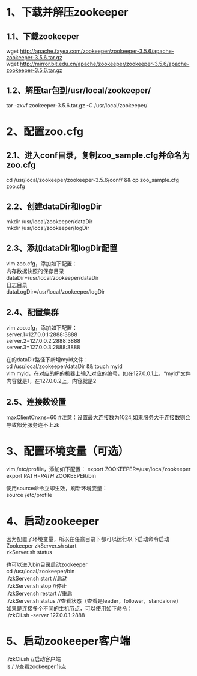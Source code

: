 # 1、下载并解压zookeeper

## 1.1、下载zookeeper

wget http://apache.fayea.com/zookeeper/zookeeper-3.5.6/apache-zookeeper-3.5.6.tar.gz  
wget http://mirror.bit.edu.cn/apache/zookeeper/zookeeper-3.5.6/apache-zookeeper-3.5.6.tar.gz

## 1.2、解压tar包到/usr/local/zookeeper/
tar -zxvf zookeeper-3.5.6.tar.gz  -C /usr/local/zookeeper/

# 2、配置zoo.cfg
## 2.1、进入conf目录，复制zoo_sample.cfg并命名为zoo.cfg
cd /usr/local/zookeeper/zookeeper-3.5.6/conf/ && cp zoo_sample.cfg zoo.cfg

## 2.2、创建dataDir和logDir
mkdir /usr/local/zookeeper/dataDir   
mkdir /usr/local/zookeeper/logDir

## 2.3、添加dataDir和logDir配置
vim zoo.cfg，添加如下配置：  
内存数据快照的保存目录  
dataDir=/usr/local/zookeeper/dataDir  
日志目录  
dataLogDir=/usr/local/zookeeper/logDir

## 2.4、配置集群
vim zoo.cfg，添加如下配置：  
server.1=127.0.0.1:2888:3888  
server.2=127.0.0.2:2888:3888  
server.3=127.0.0.3:2888:3888  

在的dataDir路径下新增myid文件：  
cd /usr/local/zookeeper/dataDir && touch myid  
vim myid，在对应的IP的机器上输入对应的编号，如在127.0.0.1上，“myid”文件内容就是1，在127.0.0.2上，内容就是2

## 2.5、连接数设置
maxClientCnxns=60   #注意：设置最大连接数为1024,如果服务大于连接数则会导致部分服务连不上zk        

# 3、配置环境变量（可选）
vim /etc/profile，添加如下配置： 
export ZOOKEEPER=/usr/local/zookeeper  
export PATH=$PATH:$ZOOKEEPER/bin  

使用source命令立即生效，刷新环境变量：  
source /etc/profile

# 4、启动zookeeper
因为配置了环境变量，所以在任意目录下都可以运行以下启动命令启动Zookeeper
zkServer.sh start  
zkServer.sh status  

也可以进入bin目录启动zookeeper  
cd /usr/local/zookeeper/bin  
./zkServer.sh start    //启动  
./zkServer.sh stop     //停止  
./zkServer.sh restart  //重启  
./zkServer.sh status   //查看状态（查看是leader，follower，standalone）  
如果是连接多个不同的主机节点，可以使用如下命令：  
./zkCli.sh -server 127.0.0.1:2888

# 5、启动zookeeper客户端
./zkCli.sh   //启动客户端  
ls /         //查看zookeeper节点